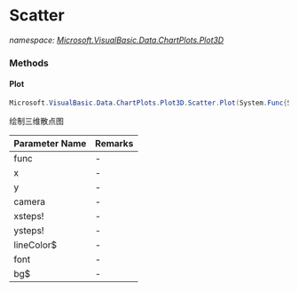 ﻿# Scatter
_namespace: [Microsoft.VisualBasic.Data.ChartPlots.Plot3D](./index.md)_





### Methods

#### Plot
```csharp
Microsoft.VisualBasic.Data.ChartPlots.Plot3D.Scatter.Plot(System.Func{System.Double,System.Double,System.Double},Microsoft.VisualBasic.ComponentModel.Ranges.DoubleRange,Microsoft.VisualBasic.ComponentModel.Ranges.DoubleRange,Microsoft.VisualBasic.Imaging.Drawing3D.Camera,System.Single,System.Single,System.String,System.Drawing.Font,System.String)
```
绘制三维散点图

|Parameter Name|Remarks|
|--------------|-------|
|func|-|
|x|-|
|y|-|
|camera|-|
|xsteps!|-|
|ysteps!|-|
|lineColor$|-|
|font|-|
|bg$|-|



